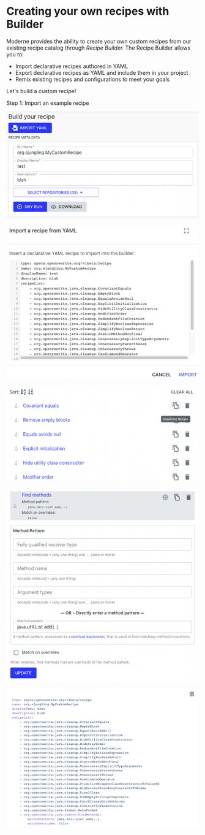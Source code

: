 # Creating your own recipes with Builder

Moderne provides the ability to create your own custom recipes from our existing recipe catalog through _Recipe_ _Builder._ The Recipe Builder allows you to:

* Import declarative recipes authored in YAML
* Export declarative recipes as YAML and include them in your project
* Remix existing recipes and configurations to meet your goals

Let's build a custom recipe!

Step 1: Import an example recipe

![](../.gitbook/assets/builder-meta-data.png)

![](../.gitbook/assets/builder-import-yaml.png)

![](../.gitbook/assets/builder-recipe-list.png)

![](../.gitbook/assets/builder-edit-recipe.png)

![](../.gitbook/assets/builder-yaml-preview.png)

